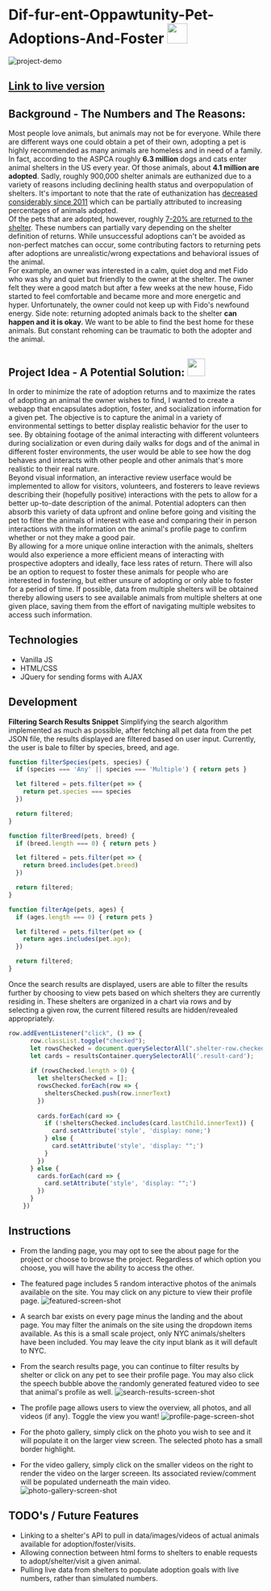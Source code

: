 # Dif-fur-ent-Oppawtunity-Pet-Adoptions-And-Foster <img src="https://emoji.discadia.com/emojis/c6d92ad3-7d82-489a-aeda-09657c9a901a.gif" width="40">

![project-demo](https://github.com/sungyotkim/Dif-fur-ent-Oppawtunity-Pet-Adoptions-And-Fosters/blob/main/github-assets/projectDemo.gif)

## [Link to live version](https://sungyotkim.github.io/Dif-fur-ent-Oppawtunity-Pet-Adoptions-And-Fosters/) 

## Background - The Numbers and The Reasons:
Most people love animals, but animals may not be for everyone. While there are different ways one could obtain a pet of their own, adopting a pet is highly recommended as many animals are homeless and in need of a family. In fact, according to the ASPCA roughly **6.3 million** dogs and cats enter animal shelters in the US every year. Of those animals, about **4.1 million are adopted**. Sadly, roughly 900,000 shelter animals are euthanized due to a variety of reasons including declining health status and overpopulation of shelters. It's important to note that the rate of euthanization has [decreased considerably since 2011](https://www.aspca.org/helping-people-pets/shelter-intake-and-surrender/pet-statistics#:~:text=Facts%20about%20U.S.%20Animal%20Shelters%3A&text=These%20are%20national%20estimates%3B%20the,and%203.2%20million%20are%20cats.) which can be partially attributed to increasing percentages of animals adopted. <br>
Of the pets that are adopted, however, roughly [7-20% are returned to the shelter](https://www.americanhumane.org/publication/keeping-pets-dogs-and-cats-in-homes-phase-ii-descriptive-study-of-post-adoption-retention-in-six-shelters-in-three-u-s-cities/). These numbers can partially vary depending on the shelter definition of returns. While unsuccessful adoptions can't be avoided as non-perfect matches can occur, some contributing factors to returning pets after adoptions are unrealistic/wrong expectations and behavioral issues of the animal. <br>
For example, an owner was interested in a calm, quiet dog and met Fido who was shy and quiet but friendly to the owner at the shelter. The owner felt they were a good match but after a few weeks at the new house, Fido started to feel comfortable and became more and more energetic and hyper. Unfortunately, the owner could not keep up with Fido's newfound energy. Side note: returning adopted animals back to the shelter **can happen and it is okay**. We want to be able to find the best home for these animals. But constant rehoming can be traumatic to both the adopter and the animal.

## Project Idea - A Potential Solution: <img src="https://emoji.discadia.com/emojis/ca01dfaa-46d8-4cd6-b7dd-4a32bedb92d1.gif" width="35">
In order to minimize the rate of adoption returns and to maximize the rates of adopting an animal the owner wishes to find, I wanted to create a webapp that encapsulates adoption, foster, and socialization information for a given pet. The objective is to capture the animal in a variety of environmental settings to better display realistic behavior for the user to see. By obtaining footage of the animal interacting with different volunteers during socialization or even during daily walks for dogs and of the animal in different foster environments, the user would be able to see how the dog behaves and interacts with other people and other animals that's more realistic to their real nature. <br>
Beyond visual information, an interactive review userface would be implemented to allow for visitors, volunteers, and fosterers to leave reviews describing their (hopefully positive) interactions with the pets to allow for a better up-to-date description of the animal. Potential adopters can then absorb this variety of data upfront and online before going and visiting the pet to filter the animals of interest with ease and comparing their in person interactions with the information on the animal's profile page to confirm whether or not they make a good pair. <br>
By allowing for a more unique online interaction with the animals, shelters would also experience a more efficient means of interacting with prospective adopters and ideally, face less rates of return. There will also be an option to request to foster these animals for people who are interested in fostering, but either unsure of adopting or only able to foster for a period of time. If possible, data from multiple shelters will be obtained thereby allowing users to see available animals from multiple shelters at one given place, saving them from the effort of navigating multiple websites to access such information.

## Technologies
- Vanilla JS
- HTML/CSS
- JQuery for sending forms with AJAX

## Development
**Filtering Search Results Snippet**
Simplifying the search algorithm implemented as much as possible, after fetching all pet data from the pet JSON file, the results displayed are filtered based on user input. Currently, the user is bale to filter by species, breed, and age. 

```javascript
function filterSpecies(pets, species) {
  if (species === 'Any' || species === 'Multiple') { return pets }

  let filtered = pets.filter(pet => {
    return pet.species === species
  })

  return filtered;
}

function filterBreed(pets, breed) {
  if (breed.length === 0) { return pets }

  let filtered = pets.filter(pet => {
    return breed.includes(pet.breed)
  })

  return filtered;
}

function filterAge(pets, ages) {
  if (ages.length === 0) { return pets } 

  let filtered = pets.filter(pet => {
    return ages.includes(pet.age);
  })

  return filtered;
}
```

Once the search results are displayed, users are able to filter the results further by choosing to view pets based on which shelters they are currently residing in. These shelters are organized in a chart via rows and by selecting a given row, the current filtered results are hidden/revealed appropriately. 

```javascript
row.addEventListener("click", () => {
      row.classList.toggle("checked");
      let rowsChecked = document.querySelectorAll(".shelter-row.checked");
      let cards = resultsContainer.querySelectorAll('.result-card');
      
      if (rowsChecked.length > 0) {
        let sheltersChecked = [];
        rowsChecked.forEach(row => {
          sheltersChecked.push(row.innerText)
        })
        
        cards.forEach(card => {
          if (!sheltersChecked.includes(card.lastChild.innerText)) {
            card.setAttribute('style', 'display: none;')
          } else {
            card.setAttribute('style', 'display: "";')
          }
        })
      } else {
        cards.forEach(card => {
          card.setAttribute('style', 'display: "";')
        })
      }
    })
```
## Instructions
- From the landing page, you may opt to see the about page for the project or choose to browse the project. Regardless of which option you choose, you will have the ability to access the other.
- The featured page includes 5 random interactive photos of the animals available on the site. You may click on any picture to view their profile page.
![featured-screen-shot](https://github.com/sungyotkim/Dif-fur-ent-Oppawtunity-Pet-Adoptions-And-Fosters/blob/main/github-assets/featuredPageSample2.PNG)

- A search bar exists on every page minus the landing and the about page. You may filter the animals on the site using the dropdown items available. As this is a small scale project, only NYC animals/shelters have been included. You may leave the city input blank as it will default to NYC.
- From the search results page, you can continue to filter results by shelter or click on any pet to see their profile page. You may also click the speech bubble above the randomly generated featured video to see that animal's profile as well.
![search-results-screen-shot](https://github.com/sungyotkim/Dif-fur-ent-Oppawtunity-Pet-Adoptions-And-Fosters/blob/main/github-assets/searchResultsSample.PNG)

- The profile page allows users to view the overview, all photos, and all videos (if any). Toggle the view you want!
![profile-page-screen-shot](https://github.com/sungyotkim/Dif-fur-ent-Oppawtunity-Pet-Adoptions-And-Fosters/blob/main/github-assets/profileSample.PNG)
- For the photo gallery, simply click on the photo you wish to see and it will populate it on the larger view screen. The selected photo has a small border highlight.
- For the video gallery, simply click on the smaller videos on the right to render the video on the larger screeen. Its associated review/comment will be populated underneath the main video.
![photo-gallery-screen-shot](https://github.com/sungyotkim/Dif-fur-ent-Oppawtunity-Pet-Adoptions-And-Fosters/blob/main/github-assets/photoGallerySample.PNG)


## TODO's / Future Features
- Linking to a shelter's API to pull in data/images/videos of actual animals available for adoption/foster/visits.
- Allowing connection between html forms to shelters to enable requests to adopt/shelter/visit a given animal.
- Pulling live data from shelters to populate adoption goals with live numbers, rather than simulated numbers.
